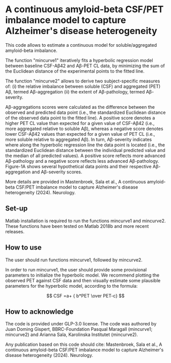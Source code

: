 # A continuous amyloid-beta CSF/PET imbalance model to capture Alzheimer's disease heterogeneity 

This code allows to estimate a continuous model for soluble/aggregated amyloid-beta imbalance. 

The function "mincurve1" iteratively fits a hyperbolic regression model between baseline CSF-Aβ42 and Aβ-PET CL data, by minimizing the sum of the Euclidean distance of the experimental points to the fitted line. 

The function "mincurve2" allows to derive two subject-specific measures of:
(i) the relative imbalance between soluble (CSF) and aggregated (PET) Aβ, termed Aβ-aggregation 
(ii) the extent of Aβ-pathology, termed Aβ-severity. 

Aβ-aggregations scores were calculated as the difference between the observed and predicted data point (i.e., the standardized Euclidean distance of the observed data point to the fitted line).  A positive score denotes a higher PET CL value than expected for a given value of CSF-Aβ42 (i.e., more aggregated relative to soluble Aβ), whereas a negative score denotes lower CSF-Aβ42 values than expected for a given value of PET CL (i.e., more soluble relative to aggregated Aβ). In turn, Aβ-severity indicates where along the hyperbolic regression line the data point is located (i.e., the standardized Euclidean distance between the individual predicted value and the median of all predicted values). A positive score reflects more advanced Aβ-pathology and a negative score reflects less advanced Aβ-pathology. Figure-1A shows several hypothetical data points and their respective Aβ-aggregation and Aβ-severity scores.





More details are provided in Mastenbroek, Sala et al., A continuous amyloid-beta CSF/PET imbalance model
to capture Alzheimer's disease heterogeneity (2024). Neurology.


## Set-up

Matlab installation is required to run the functions mincurve1 and mincurve2. These functions have been tested on Matlab 2018b and more recent releases.


## How to use

The user should run functions mincurve1, followed by mincurve2. 

In order to run mincurve1, the user should provide some provisional parameters to initialize the hyperbolic model. We recommend plotting the observed PET against CSF data and then visually estimate some plausible parameters for the hyperbolic model, according to the formula:

$$ CSF =a+ { b*PET \over PET-c} $$

   
## How to acknowledge

The code is provided under GLP-3.0 license. The code was authored by Juan Doming Gispert, BBRC-Foundation Pasqual Maragall (mincurve1; mincurve2) and Arianna Sala, Karolinska Institutet (mincurve2). 

Any publication based on this code should cite: Mastenbroek, Sala et al., A continuous amyloid-beta CSF/PET imbalance model
to capture Alzheimer's disease heterogeneity (2024). Neurology.
